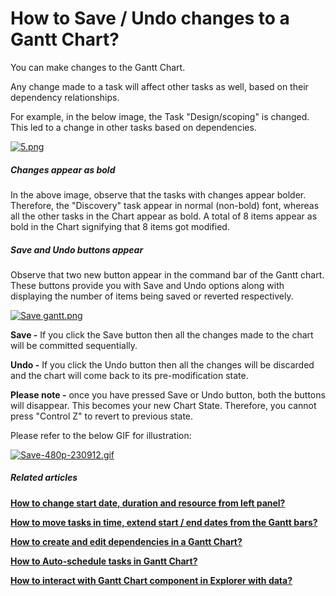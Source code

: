 # How to Save / Undo changes to a Gantt Chart?

You can make changes to the Gantt Chart.

Any change made to a task will affect other tasks as well, based on their dependency relationships.

For example, in the below image, the Task "Design/scoping" is changed. This led to a change in other tasks based on dependencies.

 [![5.png](https://docs.rapidplatform.com/uploads/images/gallery/2023-09/scaled-1680-/0HsONvEFnFSuBdk5-5.png)](https://docs.rapidplatform.com/uploads/images/gallery/2023-09/0HsONvEFnFSuBdk5-5.png)

##### **Changes appear as bold**

In the above image, observe that the tasks with changes appear bolder. Therefore, the "Discovery" task appear in normal (non-bold) font, whereas all the other tasks in the Chart appear as bold. A total of 8 items appear as bold in the Chart signifying that 8 items got modified.

##### **Save and Undo buttons appear**

Observe that two new button appear in the command bar of the Gantt chart. These buttons provide you with Save and Undo options along with displaying the number of items being saved or reverted respectively.

[![Save gantt.png](https://docs.rapidplatform.com/uploads/images/gallery/2023-09/scaled-1680-/8Hyw67hFOsTsjODQ-save-gantt.png)](https://docs.rapidplatform.com/uploads/images/gallery/2023-09/8Hyw67hFOsTsjODQ-save-gantt.png)

**Save -** If you click the Save button then all the changes made to the chart will be committed sequentially.

**Undo -** If you click the Undo button then all the changes will be discarded and the chart will come back to its pre-modification state.

**Please note -** once you have pressed Save or Undo button, both the buttons will disappear. This becomes your new Chart State. Therefore, you cannot press "Control Z" to revert to previous state.

Please refer to the below GIF for illustration:

[![Save-480p-230912.gif](https://docs.rapidplatform.com/uploads/images/gallery/2023-09/4hMR4nt772dzioTc-save-480p-230912.gif)](https://docs.rapidplatform.com/uploads/images/gallery/2023-09/4hMR4nt772dzioTc-save-480p-230912.gif)

##### **Related articles**

**[How to change start date, duration and resource from left panel?](https://docs.rapidplatform.com/books/experiences-oxn/page/how-to-change-start-date-duration-and-resource-from-left-panel "How to change start date, duration and resource from left panel?")**

**[How to move tasks in time, extend start / end dates from the Gantt bars?](https://docs.rapidplatform.com/books/experiences-oxn/page/how-to-move-tasks-in-time-extend-start-end-dates-from-the-gantt-bars "How to move tasks in time, extend start / end dates from the Gantt bars?")**

[**How to create and edit dependencies in a Gantt Chart?**](https://docs.rapidplatform.com/books/experiences-oxn/page/how-to-create-and-edit-dependencies-in-a-gantt-chart "How to create and edit dependencies in a Gantt Chart?")

**[How to Auto-schedule tasks in Gantt Chart?](https://docs.rapidplatform.com/books/experiences-oxn/page/how-to-auto-schedule-tasks-in-gantt-chart "How to Auto-schedule tasks in Gantt Chart?")**

**[How to interact with Gantt Chart component in Explorer with data?](https://docs.rapidplatform.com/books/experiences-oxn/page/how-to-interact-with-a-gantt-chart "How to interact with a Gantt Chart?")**